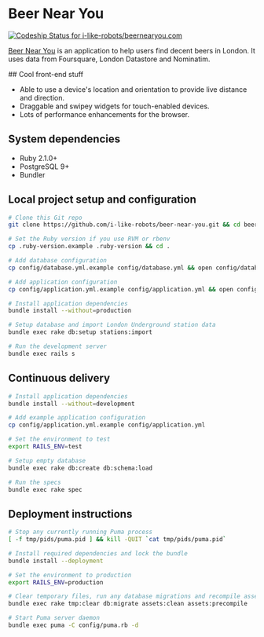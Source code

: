 # Beer Near You

[ ![Codeship Status for i-like-robots/beernearyou.com](https://codeship.com/projects/f3cc2280-aad4-0132-d616-42094b33273a/status?branch=master)](https://codeship.com/projects/68104)

[Beer Near You][site] is an application to help users find decent beers in London. It uses data from Foursquare, London Datastore and Nominatim.

## Cool front-end stuff

- Able to use a device's location and orientation to provide live distance and direction.
- Draggable and swipey widgets for touch-enabled devices.
- Lots of performance enhancements for the browser.

## System dependencies

- Ruby 2.1.0+
- PostgreSQL 9+
- Bundler

## Local project setup and configuration

```sh
# Clone this Git repo
git clone https://github.com/i-like-robots/beer-near-you.git && cd beer-near-you

# Set the Ruby version if you use RVM or rbenv
cp .ruby-version.example .ruby-version && cd .

# Add database configuration
cp config/database.yml.example config/database.yml && open config/database.yml

# Add application configuration
cp config/application.yml.example config/application.yml && open config/application.yml

# Install application dependencies
bundle install --without=production

# Setup database and import London Underground station data
bundle exec rake db:setup stations:import

# Run the development server
bundle exec rails s
```

## Continuous delivery

```sh
# Install application dependencies
bundle install --without=development

# Add example application configuration
cp config/application.yml.example config/application.yml

# Set the environment to test
export RAILS_ENV=test

# Setup empty database
bundle exec rake db:create db:schema:load

# Run the specs
bundle exec rake spec
```

## Deployment instructions

```sh
# Stop any currently running Puma process
[ -f tmp/pids/puma.pid ] && kill -QUIT `cat tmp/pids/puma.pid`

# Install required dependencies and lock the bundle
bundle install --deployment

# Set the environment to production
export RAILS_ENV=production

# Clear temporary files, run any database migrations and recompile assets
bundle exec rake tmp:clear db:migrate assets:clean assets:precompile

# Start Puma server daemon
bundle exec puma -C config/puma.rb -d
```

[site]: http://beernearyou.com
